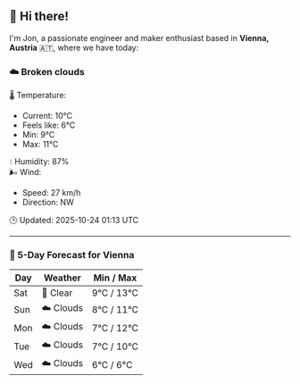 ## 👋 Hi there!

I'm Jon, a passionate engineer and maker enthusiast based in **Vienna, Austria** 🇦🇹, where we have today:

### ☁️ Broken clouds 

🌡️ Temperature: 
* Current: 10°C
* Feels like: 6°C
* Min: 9°C 
* Max: 11°C  

💧 Humidity: 87%  
🌬️ Wind: 
* Speed: 27 km/h 
* Direction: NW  

🕒 Updated: 2025-10-24 01:13 UTC

---

### 📅 5-Day Forecast for Vienna

| Day | Weather | Min / Max |
|-----|---------|------------|
| Sat | 🌙 Clear | 9°C / 13°C |
| Sun | ☁️ Clouds | 8°C / 11°C |
| Mon | ☁️ Clouds | 7°C / 12°C |
| Tue | ☁️ Clouds | 7°C / 10°C |
| Wed | ☁️ Clouds | 6°C / 6°C |
